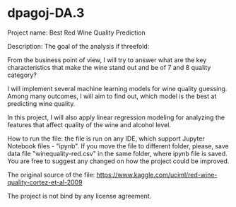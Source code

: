 # dpagoj-DA.3
Project name: Best Red Wine Quality Prediction

Description: The goal of the analysis if threefold:

From the business point of view, I will try to answer what are the key characteristics that make the wine stand out and be of 7 and 8 quality category?

I will implement several machine learning models for wine quality guessing. Among many outcomes, I will aim to find out, which model is the best at predicting wine quality.

In this project, I will also apply linear regression modeling for analyzing the features that affect quality of the wine and alcohol level.

How to run the file: the file is run on any IDE, which support Jupyter Notebook files - "ipynb". If you move the file to different folder, please, save data file "winequality-red.csv" in the same folder, where ipynb file is saved. You are free to suggest any changed on how the project could be improved.

The original source of the file: https://www.kaggle.com/uciml/red-wine-quality-cortez-et-al-2009

The project is not bind by any license agreement.
